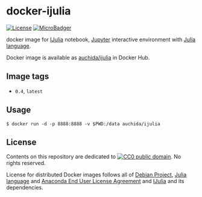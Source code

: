 # docker-ijulia

[![License](https://img.shields.io/github/license/uchida/docker-ijulia.svg?maxAge=2592000)](https://tldrlegal.com/license/creative-commons-cc0-1.0-universal)
[![MicroBadger](https://images.microbadger.com/badges/image/auchida/ijulia.svg)](http://microbadger.com/images/auchida/ijulia)

docker image for [IJulia](https://github.com/JuliaLang/IJulia.jl) notebook, [Jupyter](http://jupyter.org/) interactive environment with [Julia language](http://julialang.org).

Docker image is available as [auchida/ijulia](https://hub.docker.com/r/auchida/ijulia/) in Docker Hub.

## Image tags

- `0.4`, `latest`

## Usage

```console
$ docker run -d -p 8888:8888 -v $PWD:/data auchida/ijulia
```

## License

Contents on this repository are dedicated to [![CC0 public domain](http://i.creativecommons.org/p/zero/1.0/80x15.png "CC0 public domain")](https://creativecommons.org/publicdomain/zero/1.0/).
No rights reserved.

License for distributed Docker images follows all of [Debian Project](https://www.debian.org/legal/licenses/), [Julia language](https://github.com/JuliaLang/julia/blob/master/LICENSE.md) and [Anaconda End User License Agreement](https://docs.continuum.io/anaconda/eula) and [IJulia](https://github.com/JuliaLang/IJulia.jl/blob/master/LICENSE.md) and its dependencies.
